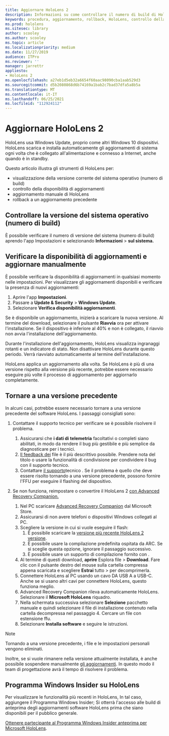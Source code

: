 ```yaml
---
title: Aggiornare HoloLens 2
description: Informazioni su come controllare il numero di build di HoloLens, mantenersi aggiornati con gli aggiornamenti del dispositivo, partecipare al programma Insiders ed eseguire il rollback degli aggiornamenti.
keywords: procedura, aggiornamento, rollback, HoloLens, controllo della compilazione, numero di build
ms.prod: hololens
ms.sitesec: library
author: scooley
ms.author: scooley
ms.topic: article
ms.localizationpriority: medium
ms.date: 11/27/2019
audience: ITPro
ms.reviewer: ''
manager: jarrettr
appliesto:
- HoloLens 2
ms.openlocfilehash: a27eb1d5eb32a6654f60aac98090cba1aab529d3
ms.sourcegitcommit: d5b2080868d6b74169a1bab2c7bad37dfa5a8b5a
ms.translationtype: MT
ms.contentlocale: it-IT
ms.lasthandoff: 06/25/2021
ms.locfileid: "112924112"
---
```

# <a name="update-hololens-2"></a>Aggiornare HoloLens 2

HoloLens usa Windows Update, proprio come altri Windows 10 dispositivi. HoloLens scarica e installa automaticamente gli aggiornamenti di sistema ogni volta che è collegato all'alimentazione e connesso a Internet, anche quando è in standby.

Questo articolo illustra gli strumenti di HoloLens per:

- visualizzazione della versione corrente del sistema operativo (numero di build)
- controllo della disponibilità di aggiornamenti
- aggiornamento manuale di HoloLens
- rollback a un aggiornamento precedente

## <a name="check-your-operating-system-version-build-number"></a>Controllare la versione del sistema operativo (numero di build)

È possibile verificare il numero di versione del sistema (numero di build) aprendo l'app Impostazioni e selezionando **Informazioni**  >  **sul sistema.**

## <a name="check-for-updates-and-manually-update"></a>Verificare la disponibilità di aggiornamenti e aggiornare manualmente

È possibile verificare la disponibilità di aggiornamenti in qualsiasi momento nelle impostazioni.  Per visualizzare gli aggiornamenti disponibili e verificare la presenza di nuovi aggiornamenti:

1. Aprire l'app **Impostazioni**.
1. Passare a **Update & Security**  >  **Windows Update**.
1. Selezionare **Verifica disponibilità aggiornamenti**.

Se è disponibile un aggiornamento, inizierà a scaricare la nuova versione. Al termine del download, selezionare il pulsante **Riavvia** ora per attivare l'installazione. Se il dispositivo è inferiore al 40% e non è collegato, il riavvio non avvia l'installazione dell'aggiornamento.

Durante l'installazione dell'aggiornamento, HoloLens visualizza ingranaggi rotanti e un indicatore di stato. Non disattivare HoloLens durante questo periodo. Verrà riavviato automaticamente al termine dell'installazione.

HoloLens applica un aggiornamento alla volta.  Se HoloLens è più di una versione rispetto alla versione più recente, potrebbe essere necessario eseguire più volte il processo di aggiornamento per aggiornarlo completamente.

## <a name="go-back-to-a-previous-version"></a>Tornare a una versione precedente

In alcuni casi, potrebbe essere necessario tornare a una versione precedente del software HoloLens. I passaggi consigliati sono:

1. Contattare il supporto tecnico per verificare se è possibile risolvere il problema.
    1. Assicurarsi che **i dati di** **telemetria** facoltativi o completi siano abilitati, in modo da rendere il bug più gestibile e più semplice da diagnosticare per i tecnici.
    1. [Il feedback dei](hololens-feedback.md) file è il più descrittivo possibile. Prendere nota del titolo o usare la funzionalità di condivisione per condividere il bug con il supporto tecnico.
    1. Contattare [il supporto](https://aka.ms/hlsupport)tecnico . Se il problema è quello che deve essere risolto tornando a una versione precedente, possono fornire l'FFU per eseguire il flashing del dispositivo.

1. Se non funziona, reimpostare o convertire il HoloLens 2 [con Advanced Recovery Companion.](hololens-recovery.md)
    1. Nel PC scaricare [Advanced Recovery Companion](https://www.microsoft.com/p/advanced-recovery-companion/9p74z35sfrs8?activetab=pivot:overviewtab) dal Microsoft Store.
    1. Assicurarsi di non avere telefoni o dispositivi Windows collegati al PC.
    1. Scegliere la versione in cui si vuole eseguire il flash:
        1. È possibile scaricare la [versione più recente HoloLens 2 versione](https://aka.ms/hololens2download).
        1. È possibile usare la compilazione predefinita ospitata da ARC. Se si sceglie questa opzione, ignorare il passaggio successivo.
        1. È possibile usare un supporto di compilazione fornito con .
    1. Al termine di questi download, **aprire** Esplora file  >  **Download**. Fare clic con il pulsante destro del mouse sulla cartella compressa appena scaricata e scegliere **Estrai** tutto  >   per decomprimerla.
    1. Connettere HoloLens al PC usando un cavo DA USB A a USB-C. Anche se si usano altri cavi per connettere HoloLens, questo funziona meglio.
    1. Advanced Recovery Companion rileva automaticamente HoloLens. Selezionare il **Microsoft HoloLens** riquadro.
    1. Nella schermata successiva selezionare **Selezione** pacchetto manuale e quindi selezionare il file di installazione contenuto nella cartella decompressa nel passaggio 4. Cercare un file con estensione ffu.
    1. Selezionare **Installa software** e seguire le istruzioni.

> [!NOTE]
> Tornando a una versione precedente, i file e le impostazioni personali vengono eliminati.

Inoltre, se si vuole rimanere nella versione attualmente installata, è anche possibile sospendere manualmente [gli aggiornamenti](hololens-updates.md#pause-updates-via-device). In questo modo il team di progettazione avrà il tempo di risolvere il problema.

## <a name="windows-insider-program-on-hololens"></a>Programma Windows Insider su HoloLens

Per visualizzare le funzionalità più recenti in HoloLens,  In tal caso, aggiungere il Programma Windows Insider; Si otterrà l'accesso alle build di anteprima degli aggiornamenti software HoloLens prima che siano disponibili per il pubblico generale.

[Ottenere partecipante al Programma Windows Insider anteprima per Microsoft HoloLens](hololens-insider.md).
